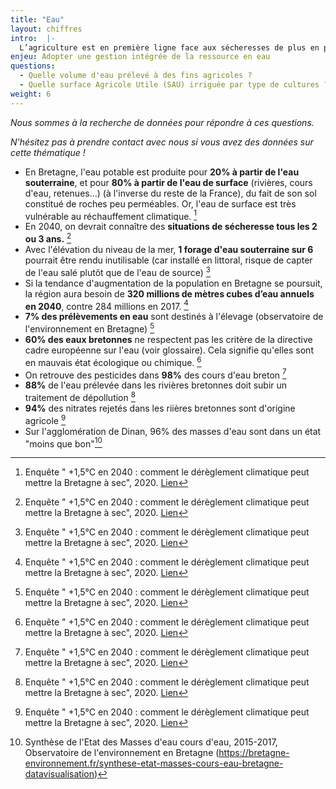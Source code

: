 ```yaml
---
title: "Eau"
layout: chiffres
intro:  |-
  L’agriculture est en première ligne face aux sécheresses de plus en plus sévères. Économiser l’eau à tous les niveaux !
enjeu: Adopter une gestion intégrée de la ressource en eau
questions: 
  - Quelle volume d'eau prélevé à des fins agricoles ?
  - Quelle surface Agricole Utile (SAU) irriguée par type de cultures ?
weight: 6
---
```


*Nous sommes à la recherche de données pour répondre à ces questions.*

*N'hésitez pas à prendre contact avec nous si vous avez des données sur cette thématique !*


- En Bretagne, l'eau potable est produite pour **20% à partir de l'eau souterraine**, et pour **80% à partir de l'eau de surface** (rivières, cours d'eau, retenues...) (à l'inverse du reste de la France), du fait de son sol constitué de roches peu perméables. Or, l'eau de surface est très vulnérable au réchauffement climatique. [^1]
- En 2040, on devrait connaître des **situations de sécheresse tous les 2 ou 3 ans.** [^1]
- Avec l'élévation du niveau de la mer, **1 forage d'eau souterraine sur 6** pourrait être rendu inutilisable (car installé en littoral, risque de capter de l'eau salé plutôt que de l'eau de source) [^1]
- Si la tendance d'augmentation de la population en Bretagne se poursuit, la région aura besoin de **320 millions de mètres cubes d’eau annuels en 2040**, contre 284 millions en 2017. [^1]
- **7% des prélèvements en eau** sont destinés à l'élevage (observatoire de l'environnement en Bretagne) [^1]
- **60% des eaux bretonnes** ne respectent pas les critère de la directive cadre européenne sur l'eau (voir glossaire). Cela signifie qu'elles sont en mauvais état écologique ou chimique. [^1]
- On retrouve des pesticides dans **98%** des cours d'eau breton [^1]
- **88%** de l'eau prélevée dans les rivières bretonnes doit subir un traitement de dépollution [^1]
- **94%** des nitrates rejetés dans les riières bretonnes sont d'origine agricole [^1]
- Sur l'agglomération de Dinan, 96% des masses d'eau sont dans un état "moins que bon"[^2]

[^1]: Enquête " +1,5°C en 2040 : comment le dérèglement climatique peut mettre la Bretagne à sec", 2020. [Lien](https://france3-regions.francetvinfo.fr/bretagne/enquete-15degc-2040-comment-dereglement-climatique-peut-mettre-bretagne-sec-1812376.html)
[^2]: Synthèse de l'Etat des Masses d'eau cours d'eau, 2015-2017, Observatoire de l'environnement en Bretagne (https://bretagne-environnement.fr/synthese-etat-masses-cours-eau-bretagne-datavisualisation)